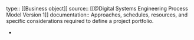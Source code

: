type:: [[Business object]]
source:: [[@Digital Systems Engineering Process Model Version 1]]
documentation:: Approaches, schedules, resources, and specific considerations required to define a project portfolio.

-